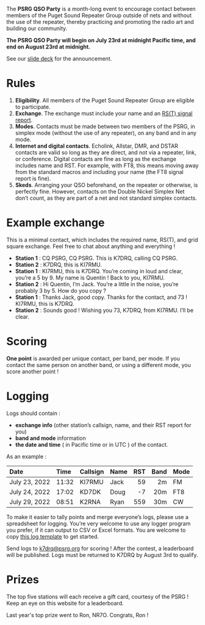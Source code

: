 The **PSRG QSO Party** is a month-long event to encourage contact between members of the Puget Sound Repeater Group outside of nets and without the use of the repeater, thereby practicing and promoting the radio art and building our community.

**The PSRG QSO Party will begin on July 23rd at midnight Pacific time, and end on August 23rd at midnight.**

See our [slide deck](https://docs.google.com/presentation/d/19dAhD06Nr3TLVboV3rWH8_sFqZFZvrrdccscrZ6C68Y/edit?usp=sharing) for the announcement.


# Rules

1. **Eligibility**. All members of the Puget Sound Repeater Group are eligible to participate. 
2. **Exchange**. The exchange must include your name and an [RS(T) signal report](https://en.wikipedia.org/wiki/R-S-T_system).
3. **Modes**. Contacts must be made between two members of the PSRG, in simplex mode (without the use of any repeater), on any band and in any mode.
4. **Internet and digital contacts**. Echolink, Allstar, DMR, and DSTAR contacts are valid so long as they are direct, and not via a repeater, link, or conference. Digital contacts are fine as long as the exchange includes name and RST. For example, with FT8, this means moving away from the standard macros and including your name (the FT8 signal report is fine).
5. **Skeds**. Arranging your QSO beforehand, on the repeater or otherwise, is perfectly fine. However, contacts on the Double Nickel Simplex Net don’t count, as they are part of a net and not standard simplex contacts.


# Example exchange

This is a minimal contact, which includes the required name, RS(T), and grid square exchange. Feel free to chat about anything and everything !

- **Station 1** : CQ PSRG, CQ PSRG. This is K7DRQ, calling CQ PSRG.
- **Station 2** : K7DRQ, this is KI7RMU.
- **Station 1** : KI7RMU, this is K7DRQ. You’re coming in loud and clear, you’re a 5 by 9. My name is Quentin ! Back to you, KI7RMU.
- **Station 2** : Hi Quentin, I’m Jack. You’re a little in the noise, you’re probably 3 by 5. How do you copy ?
- **Station 1** : Thanks Jack, good copy. Thanks for the contact, and 73 ! KI7RMU, this is K7DRQ.
- **Station 2** : Sounds good ! Wishing you 73, K7DRQ, from KI7RMU. I’ll be clear.


# Scoring

**One point** is awarded per unique contact, per band, per mode. If you contact the same person on another band, or using a different mode, you score another point !


# Logging

Logs should contain :

- **exchange info** (other station’s callsign, name, and their RST report for you)
- **band and mode** information
- **the date and time** ( in Pacific time or in UTC ) of the contact.

As an example :

| Date          | Time  | Callsign | Name | RST | Band | Mode |
|:--------------|:------|:---------|:-----|----:|-----:|:-----|
| July 23, 2022 | 11:32 | KI7RMU   | Jack | 59  | 2m   | FM   |
| July 24, 2022 | 17:02 | KD7DK    | Doug | -7  | 20m  | FT8  |
| July 29, 2022 | 08:51 | K2RNA    | Ryan | 559 | 30m  | CW   |

To make it easier to tally points and merge everyone’s logs, please use a spreadsheet for logging. You’re very welcome to use any logger program you prefer, if it can output to CSV or Excel formats. You are welcome to copy [this log template](https://docs.google.com/spreadsheets/d/1n13bcPpxoyOSDa0yK9lEQ_deU9bA2bB2_maWWsNqK80/edit?usp=sharing) to get started.

Send logs to [k7drq@psrg.org](mailto:k7drq@psrg.org) for scoring ! After the contest, a leaderboard will be published. Logs must be returned to K7DRQ by August 3rd to qualify.


# Prizes

The top five stations will each receive a gift card, courtesy of the PSRG ! Keep an eye on this website for a leaderboard.

Last year's top prize went to Ron, NR7O. Congrats, Ron !
 
